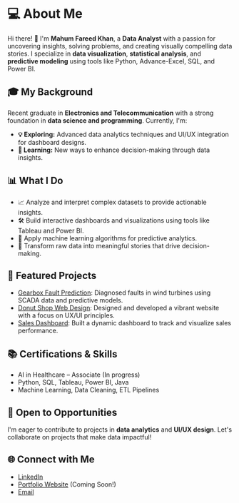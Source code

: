 <h1>💻 About Me</h1>
<p>
Hi there! 👋 I'm <strong>Mahum Fareed Khan</strong>, a <strong>Data Analyst</strong> with a passion for uncovering insights, solving problems, and creating visually compelling data stories. 
I specialize in <strong>data visualization</strong>, <strong>statistical analysis</strong>, and <strong>predictive modeling</strong> using tools like Python, Advance-Excel, SQL, and Power BI.
</p>

<h2>🎓 My Background</h2>
<p>
Recent graduate in <strong>Electronics and Telecommunication</strong> with a strong foundation in <strong>data science and programming</strong>. Currently, I'm:
<ul>
  <li><strong>💡 Exploring:</strong> Advanced data analytics techniques and UI/UX integration for dashboard designs.</li>
  <li><strong>🎯 Learning:</strong> New ways to enhance decision-making through data insights.</li>
</ul>
</p>

<h2>📊 What I Do</h2>
<ul>
  <li>📈 Analyze and interpret complex datasets to provide actionable insights.</li>
  <li>🛠️ Build interactive dashboards and visualizations using tools like Tableau and Power BI.</li>
  <li>🤖 Apply machine learning algorithms for predictive analytics.</li>
  <li>🧠 Transform raw data into meaningful stories that drive decision-making.</li>
</ul>

<h2>🌟 Featured Projects</h2>
<ul>
  <li><a href="#">Gearbox Fault Prediction</a>: Diagnosed faults in wind turbines using SCADA data and predictive models.</li>
  <li><a href="#">Donut Shop Web Design</a>: Designed and developed a vibrant website with a focus on UX/UI principles.</li>
  <li><a href="#">Sales Dashboard</a>: Built a dynamic dashboard to track and visualize sales performance.</li>
</ul>

<h2>📚 Certifications & Skills</h2>
<ul>
  <li>AI in Healthcare – Associate (In progress)</li>
  <li>Python, SQL, Tableau, Power BI, Java</li>
  <li>Machine Learning, Data Cleaning, ETL Pipelines</li>
</ul>

<h2>💼 Open to Opportunities</h2>
<p>
I'm eager to contribute to projects in <strong>data analytics</strong> and <strong>UI/UX design</strong>. Let's collaborate on projects that make data impactful!
</p>

<h2>🌐 Connect with Me</h2>
<ul>
  <li><a href="https://www.linkedin.com/in/mahum-fareed-khan/">LinkedIn</a></li>
  <li><a href="#">Portfolio Website</a> (Coming Soon!)</li>
  <li><a href="tresmoonshore@gmail.com">Email</a></li>
</ul>
